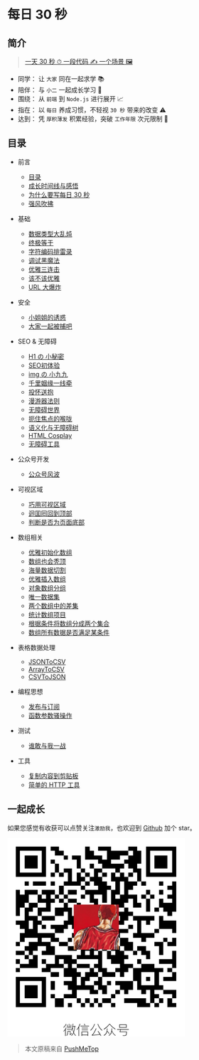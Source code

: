 # 每日 30 秒

## 简介

> [一天 30 秒 ⏱ 一段代码 ✍️ 一个场景 🖼](https://github.com/pushmetop/30-seconds-for-everyday)

* 同学： 让 `大家` 同在一起求学 📚
* 陪伴： 与 `小二` 一起成长学习 💪
* 围绕： 从 `前端` 到 `Node.js` 进行展开 📈
* 指在： 以 `每日` 养成习惯，不轻视 `30 秒` 带来的改变 ⚠️
* 达到： 凭 `厚积薄发` 积累经验，突破 `工作年限` 次元限制 🎯

## 目录

* 前言
    * [目录](SUMMARY.md)
    * [成长时间线与感悟](TIMELINE.md)
    * [为什么要写每日 30 秒](WAY.md)
    * [强风吹拂](posts/running.md)

* 基础
    * [数据类型大乱炖](posts/type.md)
    * [终极等于](posts/equals.md)
    * [字符编码排雷录](posts/unicode.md)
    * [调试黑魔法](posts/super-console.md)
    * [优雅三连击](posts/tips.md)
    * [该不该优雅](posts/about-readability.md)
    * [URL 大爆炸](posts/url.md)

* 安全
    * [小姐姐的诱惑](posts/hijack.md)
    * [大家一起被捕吧](posts/lets-get-arrested.md)

* SEO & 无障碍
    * [H1 の 小秘密](posts/heading.md)
    * [SEO初体验](posts/seo-101.md)
    * [img の 小九九](posts/img-tag.md)
    * [千里姻缘一线牵](posts/hyperlink.md)
    * [投怀送抱](posts/sitemap.md)
    * [漫游器法则](posts/robot-txt.md)
    * [无障碍世界](posts/a11y-101.md)
    * [扼住焦点的喉咙](posts/a11y-focus.md)
    * [语义化与无障碍树](posts/a11y-tree.md)
    * [HTML Cosplay](posts/a11y-aria.md)
    * [无障碍工具](posts/a11y-tools.md)

* 公众号开发
    * [公众号风波](posts/wechat.md)

* 可视区域
    * [巧用可视区域](posts/in-viewport.md)
    * [迴囬囘回到顶部](posts/scroll.md)
    * [判断是否为页面底部](posts/bottom-visible.md)

* 数组相关
    * [优雅初始化数组](posts/init-array.md)
    * [数组也会秃顶](posts/sparse-array.md)
    * [海量数据切割](posts/chunk.md)
    * [优雅插入数组](posts/insert-item-inside-an-array.md)
    * [对象数组分组](posts/group-by.md)
    * [唯一数据集](posts/unique.md)
    * [两个数组中的差集](posts/difference.md)
    * [统计数组项目](posts/count.md)
    * [根据条件将数组分成两个集合](posts/bifurcate.md)
    * [数组所有数据是否满足某条件](posts/all.md)

* 表格数据处理
    * [JSONToCSV](posts/json-to-csv.md)
    * [ArrayToCSV](posts/array-to-csv.md)
    * [CSVToJSON](posts/csv-to-json.md)

* 编程思想
    * [发布与订阅](posts/event.md)
    * [函数参数骚操作](posts/function-params.md)

* 测试
    * [谁敢与我一战](posts/benchmark.md)

* 工具
    * [复制内容到剪贴板](posts/copy-to-clipboard.md)
    * [简单的 HTTP 工具](posts/simple-http.md)

## 一起成长

如果您感觉有收获可以点赞关注`激励我`，也欢迎到 [Github](https://github.com/pushmetop/30-seconds-for-everyday) 加个 star。

![微信公众号](https://raw.githubusercontent.com/pushmetop/resource/master/donate/pushmetop.png)

> 本文原稿来自 [PushMeTop](https://github.com/pushmetop)